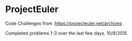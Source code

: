 # ProjectEuler
Code Challenges from :https://projecteuler.net/archives

Completed problems 1-3 over the last few days. 10/8/2015
